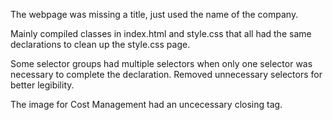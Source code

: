 The webpage was missing a title, just used the name of the company.

Mainly compiled classes in index.html and style.css that all had the same declarations to clean up the style.css page.

Some selector groups had multiple selectors when only one selector was necessary to complete the declaration. Removed unnecessary selectors for better legibility.

The image for Cost Management had an uncecessary closing tag.
